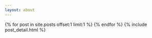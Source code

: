 ```yaml
---
layout: about
---
```

<div class="blog-index">
  {% for post in site.posts offset:1 limit:1 %}
  {% endfor %}
  {% include post_detail.html %}
</div>
